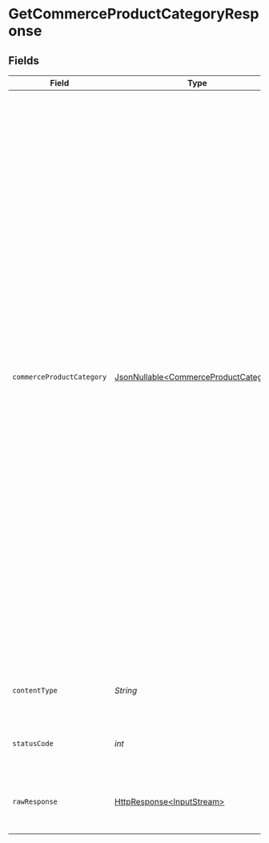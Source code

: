 # GetCommerceProductCategoryResponse


## Fields

| Field                                                                                                                                                                                                                                                                                                                                                                                                                                                                                                                                                                                                                                                           | Type                                                                                                                                                                                                                                                                                                                                                                                                                                                                                                                                                                                                                                                            | Required                                                                                                                                                                                                                                                                                                                                                                                                                                                                                                                                                                                                                                                        | Description                                                                                                                                                                                                                                                                                                                                                                                                                                                                                                                                                                                                                                                     | Example                                                                                                                                                                                                                                                                                                                                                                                                                                                                                                                                                                                                                                                         |
| --------------------------------------------------------------------------------------------------------------------------------------------------------------------------------------------------------------------------------------------------------------------------------------------------------------------------------------------------------------------------------------------------------------------------------------------------------------------------------------------------------------------------------------------------------------------------------------------------------------------------------------------------------------- | --------------------------------------------------------------------------------------------------------------------------------------------------------------------------------------------------------------------------------------------------------------------------------------------------------------------------------------------------------------------------------------------------------------------------------------------------------------------------------------------------------------------------------------------------------------------------------------------------------------------------------------------------------------- | --------------------------------------------------------------------------------------------------------------------------------------------------------------------------------------------------------------------------------------------------------------------------------------------------------------------------------------------------------------------------------------------------------------------------------------------------------------------------------------------------------------------------------------------------------------------------------------------------------------------------------------------------------------- | --------------------------------------------------------------------------------------------------------------------------------------------------------------------------------------------------------------------------------------------------------------------------------------------------------------------------------------------------------------------------------------------------------------------------------------------------------------------------------------------------------------------------------------------------------------------------------------------------------------------------------------------------------------- | --------------------------------------------------------------------------------------------------------------------------------------------------------------------------------------------------------------------------------------------------------------------------------------------------------------------------------------------------------------------------------------------------------------------------------------------------------------------------------------------------------------------------------------------------------------------------------------------------------------------------------------------------------------- |
| `commerceProductCategory`                                                                                                                                                                                                                                                                                                                                                                                                                                                                                                                                                                                                                                       | [JsonNullable\<CommerceProductCategory>](../../models/shared/CommerceProductCategory.md)                                                                                                                                                                                                                                                                                                                                                                                                                                                                                                                                                                        | :heavy_minus_sign:                                                                                                                                                                                                                                                                                                                                                                                                                                                                                                                                                                                                                                              | OK                                                                                                                                                                                                                                                                                                                                                                                                                                                                                                                                                                                                                                                              | {<br/>"productCategories": [<br/>{<br/>"id": "100",<br/>"name": "Entertainment",<br/>"ancestorRefs": [],<br/>"hasChildren": true,<br/>"modifiedDate": "2022-01-01T12:00:00Z",<br/>"sourceModifiedDate": "2021-10-01T12:53:21Z"<br/>},<br/>{<br/>"id": "101",<br/>"name": "Cinema",<br/>"ancestorRefs": [<br/>{<br/>"id": "100",<br/>"name": "Entertainment"<br/>}<br/>],<br/>"hasChildren": true,<br/>"modifiedDate": "2022-01-01T12:00:00Z",<br/>"sourceModifiedDate": "2021-10-01T12:55:02Z"<br/>},<br/>{<br/>"id": "102",<br/>"name": "Movie",<br/>"ancestorRefs": [<br/>{<br/>"id": "100",<br/>"name": "Entertainment"<br/>},<br/>{<br/>"id": "101",<br/>"name": "Cinema"<br/>}<br/>],<br/>"hasChildren": false,<br/>"modifiedDate": "2022-01-01T12:00:00Z",<br/>"sourceModifiedDate": "2021-12-25T12:00:00Z"<br/>}<br/>]<br/>} |
| `contentType`                                                                                                                                                                                                                                                                                                                                                                                                                                                                                                                                                                                                                                                   | *String*                                                                                                                                                                                                                                                                                                                                                                                                                                                                                                                                                                                                                                                        | :heavy_check_mark:                                                                                                                                                                                                                                                                                                                                                                                                                                                                                                                                                                                                                                              | HTTP response content type for this operation                                                                                                                                                                                                                                                                                                                                                                                                                                                                                                                                                                                                                   |                                                                                                                                                                                                                                                                                                                                                                                                                                                                                                                                                                                                                                                                 |
| `statusCode`                                                                                                                                                                                                                                                                                                                                                                                                                                                                                                                                                                                                                                                    | *int*                                                                                                                                                                                                                                                                                                                                                                                                                                                                                                                                                                                                                                                           | :heavy_check_mark:                                                                                                                                                                                                                                                                                                                                                                                                                                                                                                                                                                                                                                              | HTTP response status code for this operation                                                                                                                                                                                                                                                                                                                                                                                                                                                                                                                                                                                                                    |                                                                                                                                                                                                                                                                                                                                                                                                                                                                                                                                                                                                                                                                 |
| `rawResponse`                                                                                                                                                                                                                                                                                                                                                                                                                                                                                                                                                                                                                                                   | [HttpResponse\<InputStream>](https://docs.oracle.com/en/java/javase/11/docs/api/java.net.http/java/net/http/HttpResponse.html)                                                                                                                                                                                                                                                                                                                                                                                                                                                                                                                                  | :heavy_check_mark:                                                                                                                                                                                                                                                                                                                                                                                                                                                                                                                                                                                                                                              | Raw HTTP response; suitable for custom response parsing                                                                                                                                                                                                                                                                                                                                                                                                                                                                                                                                                                                                         |                                                                                                                                                                                                                                                                                                                                                                                                                                                                                                                                                                                                                                                                 |